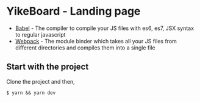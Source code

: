 # YikeBoard - Landing page

  - [Babel] - The compiler to compile your JS files with es6, es7, JSX syntax to regular javascript
  - [Webpack] - The module binder which takes all your JS files from different directories and compiles them into a single      file

## Start with the project

Clone the project and then, 

``` shell
$ yarn && yarn dev
```





[Babel]: <https://babeljs.io/>
[Webpack]: <https://webpack.github.io/>
